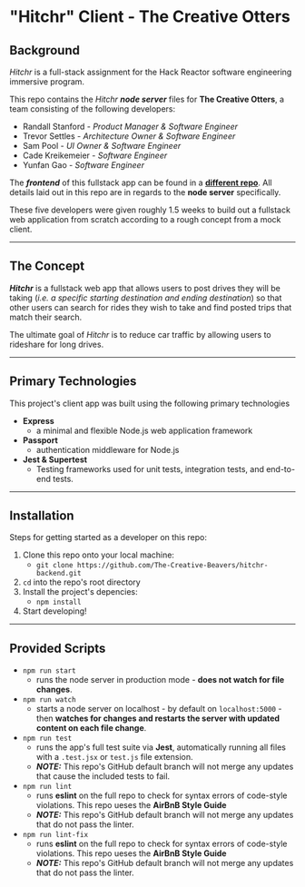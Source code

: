 # "Hitchr" Client - The Creative Otters

## Background

*Hitchr* is a full-stack assignment for the Hack Reactor software engineering immersive program.

This repo contains the *Hitchr* _**node server**_ files for **The Creative Otters**, a team consisting of the following developers:

- Randall Stanford - *Product Manager & Software Engineer*
- Trevor Settles - *Architecture Owner & Software Engineer*
- Sam Pool - *UI Owner & Software Engineer*
- Cade Kreikemeier - *Software Engineer*
- Yunfan Gao - *Software Engineer*

The _**frontend**_ of this fullstack app can be found in a **[different repo](https://github.com/The-Creative-Beavers/hitchr-frontend)**. All details laid out in this repo are in regards to the **node server** specifically.

These five developers were given roughly 1.5 weeks to build out a fullstack web application from scratch according to a rough concept from a mock client.

---

## The Concept

***Hitchr*** is a fullstack web app that allows users to post drives they will be taking (_i.e. a specific starting destination and ending destination_) so that other users can search for rides they wish to take and find posted trips that match their search.

The ultimate goal of _Hitchr_ is to reduce car traffic by allowing users to rideshare for long drives.

---

## Primary Technologies

This project's client app was built using the following primary technologies

- **Express**
    - a minimal and flexible Node.js web application framework
- **Passport**
    - authentication middleware for Node.js
- **Jest & Supertest**
    - Testing frameworks used for unit tests, integration tests, and end-to-end tests.

---

## Installation

Steps for getting started as a developer on this repo:

1. Clone this repo onto your local machine:
    - ```git clone https://github.com/The-Creative-Beavers/hitchr-backend.git```
2. ```cd``` into the repo's root directory
3. Install the project's depencies:
    - ```npm install```
4. Start developing!

---

## Provided Scripts

- ```npm run start```
    - runs the node server in production mode - __does not watch for file changes__.
- ```npm run watch```
    - starts a node server on localhost - by default on ```localhost:5000``` - then __watches for changes and restarts the server with updated content on each file change__.
- ```npm run test```
    - runs the app's full test suite via **Jest**, automatically running all files with a `.test.jsx` or `test.js` file extension.
    - _**NOTE:**_ This repo's GitHub default branch will not merge any updates that cause the included tests to fail.
- ```npm run lint```
    - runs **eslint** on the full repo to check for syntax errors of code-style violations. This repo ueses the **AirBnB Style Guide**
    - _**NOTE:**_ This repo's GitHub default branch will not merge any updates that do not pass the linter.
- ```npm run lint-fix```
    - runs **eslint** on the full repo to check for syntax errors of code-style violations. This repo ueses the **AirBnB Style Guide**
    - _**NOTE:**_ This repo's GitHub default branch will not merge any updates that do not pass the linter.
